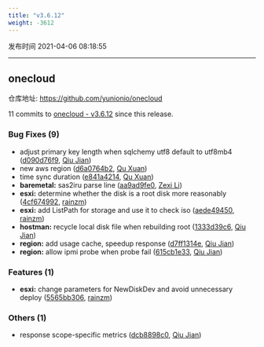 ```yaml
---
title: "v3.6.12"
weight: -3612
---
```


发布时间 2021-04-06 08:18:55

---
## onecloud

仓库地址: https://github.com/yunionio/onecloud

11 commits to [onecloud - v3.6.12] since this release.

### Bug Fixes (9)
- adjust primary key length when sqlchemy utf8 default to utf8mb4 ([d090d76f9](https://github.com/yunionio/onecloud/commit/d090d76f92fe428da5b10af0364f4c97e6b6610e), [Qiu Jian](mailto:qiujian@yunionyun.com))
- new aws region ([d6a0764b2](https://github.com/yunionio/onecloud/commit/d6a0764b297027fd92f30191230ddd89486c9455), [Qu Xuan](mailto:qu_xuan@icloud.com))
- time sync duration ([e841a4214](https://github.com/yunionio/onecloud/commit/e841a421430f33963c05b33b2c526a9a175e5539), [Qu Xuan](mailto:quxuan@yunionyun.com))
- **baremetal:** sas2iru parse line ([aa9ad9fe0](https://github.com/yunionio/onecloud/commit/aa9ad9fe00c58f43d6a33111992f2a6f1f7cd1d6), [Zexi Li](mailto:zexi.li@qq.com))
- **esxi:** determine whether the disk is a root disk more reasonably ([4cf674992](https://github.com/yunionio/onecloud/commit/4cf674992cd3ec91d34e5763cf133605b5e32c6d), [rainzm](mailto:mjoycarry@gmail.com))
- **esxi:** add ListPath for storage and use it to check iso ([aede49450](https://github.com/yunionio/onecloud/commit/aede49450e79065e41eb9d09503d988540781f2b), [rainzm](mailto:mjoycarry@gmail.com))
- **hostman:** recycle local disk file when rebuilding root ([1333d39c6](https://github.com/yunionio/onecloud/commit/1333d39c6053d63a8bd6a7725738f6cb309411ac), [Qiu Jian](mailto:qiujian@yunionyun.com))
- **region:** add usage cache, speedup response ([d7ff1314e](https://github.com/yunionio/onecloud/commit/d7ff1314e6cfbbc09b37206eed3d09127eb6bfbf), [Qiu Jian](mailto:qiujian@yunionyun.com))
- **region:** allow ipmi probe when probe fail ([615cb1e33](https://github.com/yunionio/onecloud/commit/615cb1e331ba6971c5664df728dcaf06a1b6157f), [Qiu Jian](mailto:qiujian@yunionyun.com))

### Features (1)
- **esxi:** change parameters for NewDiskDev and avoid unnecessary deploy ([5565bb306](https://github.com/yunionio/onecloud/commit/5565bb3064b874f57ce1c9205488066cfaa31e96), [rainzm](mailto:mjoycarry@gmail.com))

### Others (1)
- response scope-specific metrics ([dcb8898c0](https://github.com/yunionio/onecloud/commit/dcb8898c0686590205c278a633ccec61a421584d), [Qiu Jian](mailto:qiujian@yunionyun.com))

[onecloud - v3.6.12]: https://github.com/yunionio/onecloud/compare/v3.6.11...v3.6.12
